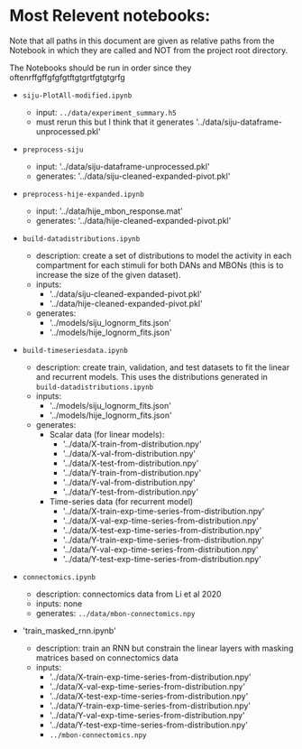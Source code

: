# Most Relevent notebooks:

Note that all paths in this document are given as relative paths from the Notebook in which they are called and NOT from the project root directory.

The Notebooks should be run in order since they oftenrffgffgfgfgtftgtgrtfgtgtgrfg

- `siju-PlotAll-modified.ipynb`
    - input: `../data/experiment_summary.h5`
    - must rerun this but I think that it generates '../data/siju-dataframe-unprocessed.pkl'

- `preprocess-siju`
    - input: '../data/siju-dataframe-unprocessed.pkl'
    - generates: '../data/siju-cleaned-expanded-pivot.pkl'
    
- `preprocess-hije-expanded.ipynb`
    - input: '../data/hije_mbon_response.mat'
    - generates: '../data/hije-cleaned-expanded-pivot.pkl'

- `build-datadistributions.ipynb`
    - description: create a set of distributions to model the activity in each compartment for each stimuli for both DANs and MBONs (this is to increase the size of the given dataset).
    - inputs:
        - '../data/siju-cleaned-expanded-pivot.pkl'
        - '../data/hije-cleaned-expanded-pivot.pkl'
    - generates: 
        - '../models/siju_lognorm_fits.json'
        - '../models/hije_lognorm_fits.json'

- `build-timeseriesdata.ipynb`
    - description: create train, validation, and test datasets to fit the linear and recurrent models. This uses the distributions generated in `build-datadistributions.ipynb`
    - inputs:
        - '../models/siju_lognorm_fits.json'
        - '../models/hije_lognorm_fits.json'
    - generates:
        - Scalar data (for linear models):
            - '../data/X-train-from-distribution.npy'
            - '../data/X-val-from-distribution.npy'
            - '../data/X-test-from-distribution.npy'
            - '../data/Y-train-from-distribution.npy'
            - '../data/Y-val-from-distribution.npy'
            - '../data/Y-test-from-distribution.npy'
        - Time-series data (for recurrent model)
            - '../data/X-train-exp-time-series-from-distribution.npy'
            - '../data/X-val-exp-time-series-from-distribution.npy'
            - '../data/X-test-exp-time-series-from-distribution.npy'            
            - '../data/Y-train-exp-time-series-from-distribution.npy'
            - '../data/Y-val-exp-time-series-from-distribution.npy'
            - '../data/Y-test-exp-time-series-from-distribution.npy'
        
        
- `connectomics.ipynb`
    - description: connectomics data from Li et al 2020
    - inputs: none
    - generates: `../data/mbon-connectomics.npy`


- 'train_masked_rnn.ipynb'
    - description: train an RNN but constrain the linear layers with masking matrices based on connectomics data
    - inputs: 
        - '../data/X-train-exp-time-series-from-distribution.npy'
        - '../data/X-val-exp-time-series-from-distribution.npy'
        - '../data/X-test-exp-time-series-from-distribution.npy'            
        - '../data/Y-train-exp-time-series-from-distribution.npy'
        - '../data/Y-val-exp-time-series-from-distribution.npy'
        - '../data/Y-test-exp-time-series-from-distribution.npy'
        - `../mbon-connectomics.npy`
